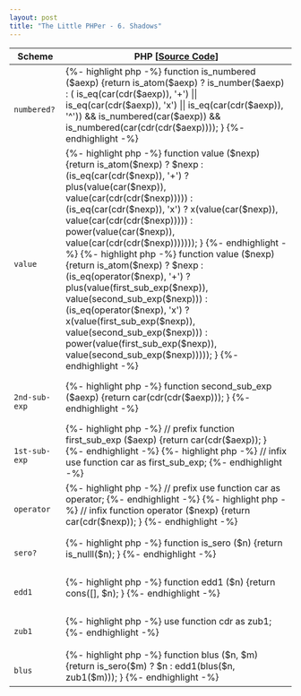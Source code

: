 ```yaml
---
layout: post
title: "The Little PHPer - 6. Shadows"
---
```


<table>
    <thead>
        <tr>
            <th>
                Scheme
            </th>
            <th>
                PHP <span class="sc-ref">[<a href="https://github.com/whitephp/the-little-phper/blob/master/src/chapter_6.php" target="_whitephp-ref">Source Code</a>]</span>
            </th>
        </tr>
    </thead>
    <tbody>
        <tr>
            <td>
            <code>
            numbered?
            </code>
            </td>
            <td>
            {%- highlight php -%}
function is_numbered
($aexp)
{return 
    is_atom($aexp) ? is_number($aexp)
    : (   is_eq(car(cdr($aexp)), '+')
       || is_eq(car(cdr($aexp)), 'x')
       || is_eq(car(cdr($aexp)), '^'))
      && is_numbered(car($aexp))
      && is_numbered(car(cdr(cdr($aexp))));
}
            {%- endhighlight -%}
            </td>
        </tr>
        <tr>
            <td>
            <code>
            value
            </code>
            </td>
            <td>
            {%- highlight php -%}
function value
($nexp)
{return 
    is_atom($nexp) ? $nexp
    : (is_eq(car(cdr($nexp)), '+') ? 
      plus(value(car($nexp)),
           value(car(cdr(cdr($nexp)))))
      : (is_eq(car(cdr($nexp)), 'x') ? 
          x(value(car($nexp)),
            value(car(cdr(cdr($nexp)))))
        : power(value(car($nexp)),
                value(car(cdr(cdr($nexp)))))));
}
            {%- endhighlight -%}
            {%- highlight php -%}
function value
($nexp)
{return 
    is_atom($nexp) ? $nexp
    : (is_eq(operator($nexp), '+') ?
        plus(value(first_sub_exp($nexp)),
             value(second_sub_exp($nexp)))
      : (is_eq(operator($nexp), 'x') ?
          x(value(first_sub_exp($nexp)),
            value(second_sub_exp($nexp)))
        : power(value(first_sub_exp($nexp)),
                value(second_sub_exp($nexp)))));
}
            {%- endhighlight -%}
            </td>
        </tr>
        <tr>
            <td>
            <code>
            2nd-sub-exp
            </code>
            </td>
            <td>
            {%- highlight php -%}
function second_sub_exp
($aexp)
{return
    car(cdr(cdr($aexp)));
}
            {%- endhighlight -%}
            </td>
        </tr>
        <tr>
            <td>
            <code>
            1st-sub-exp
            </code>
            </td>
            <td>
            {%- highlight php -%}
// prefix
function first_sub_exp
($aexp)
{return 
    car(cdr($aexp));
}
            {%- endhighlight -%}
            {%- highlight php -%}
// infix
use function car as first_sub_exp;
            {%- endhighlight -%}
            </td>
        </tr>
        <tr>
            <td>
            <code>
            operator
            </code>
            </td>
            <td>
            {%- highlight php -%}
// prefix
use function car as operator;
            {%- endhighlight -%}
            {%- highlight php -%}
// infix
function operator
($nexp)
{return 
    car(cdr($nexp));
}
            {%- endhighlight -%}
            </td>
        </tr>
        <tr>
            <td>
            <code>
            sero?
            </code>
            </td>
            <td>
            {%- highlight php -%}
function is_sero
($n)
{return
    is_nulll($n);
}
            {%- endhighlight -%}
            </td>
        </tr>
        <tr>
            <td>
            <code>
            edd1
            </code>
            </td>
            <td>
            {%- highlight php -%}
function edd1
($n)
{return 
    cons([], $n);
}
            {%- endhighlight -%}
            </td>
        </tr>
        <tr>
            <td>
            <code>
            zub1
            </code>
            </td>
            <td>
            {%- highlight php -%}
use function cdr as zub1;
            {%- endhighlight -%}
            </td>
        </tr>
        <tr>
            <td>
            <code>
            blus
            </code>
            </td>
            <td>
            {%- highlight php -%}
function blus
($n, $m)
{return 
    is_sero($m) ? $n
    : edd1(blus($n, zub1($m)));
}
            {%- endhighlight -%}
            </td>
        </tr>
    </tbody>
</table>
